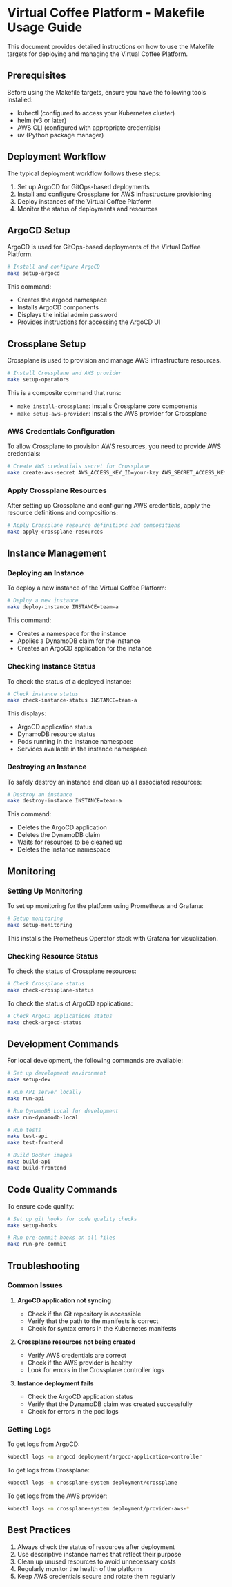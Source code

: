 # Virtual Coffee Platform - Makefile Usage Guide

This document provides detailed instructions on how to use the Makefile targets for deploying and managing the Virtual Coffee Platform.

## Prerequisites

Before using the Makefile targets, ensure you have the following tools installed:

- kubectl (configured to access your Kubernetes cluster)
- helm (v3 or later)
- AWS CLI (configured with appropriate credentials)
- uv (Python package manager)

## Deployment Workflow

The typical deployment workflow follows these steps:

1. Set up ArgoCD for GitOps-based deployments
2. Install and configure Crossplane for AWS infrastructure provisioning
3. Deploy instances of the Virtual Coffee Platform
4. Monitor the status of deployments and resources

## ArgoCD Setup

ArgoCD is used for GitOps-based deployments of the Virtual Coffee Platform.

```bash
# Install and configure ArgoCD
make setup-argocd
```

This command:
- Creates the argocd namespace
- Installs ArgoCD components
- Displays the initial admin password
- Provides instructions for accessing the ArgoCD UI

## Crossplane Setup

Crossplane is used to provision and manage AWS infrastructure resources.

```bash
# Install Crossplane and AWS provider
make setup-operators
```

This is a composite command that runs:
- `make install-crossplane`: Installs Crossplane core components
- `make setup-aws-provider`: Installs the AWS provider for Crossplane

### AWS Credentials Configuration

To allow Crossplane to provision AWS resources, you need to provide AWS credentials:

```bash
# Create AWS credentials secret for Crossplane
make create-aws-secret AWS_ACCESS_KEY_ID=your-key AWS_SECRET_ACCESS_KEY=your-secret
```

### Apply Crossplane Resources

After setting up Crossplane and configuring AWS credentials, apply the resource definitions and compositions:

```bash
# Apply Crossplane resource definitions and compositions
make apply-crossplane-resources
```

## Instance Management

### Deploying an Instance

To deploy a new instance of the Virtual Coffee Platform:

```bash
# Deploy a new instance
make deploy-instance INSTANCE=team-a
```

This command:
- Creates a namespace for the instance
- Applies a DynamoDB claim for the instance
- Creates an ArgoCD application for the instance

### Checking Instance Status

To check the status of a deployed instance:

```bash
# Check instance status
make check-instance-status INSTANCE=team-a
```

This displays:
- ArgoCD application status
- DynamoDB resource status
- Pods running in the instance namespace
- Services available in the instance namespace

### Destroying an Instance

To safely destroy an instance and clean up all associated resources:

```bash
# Destroy an instance
make destroy-instance INSTANCE=team-a
```

This command:
- Deletes the ArgoCD application
- Deletes the DynamoDB claim
- Waits for resources to be cleaned up
- Deletes the instance namespace

## Monitoring

### Setting Up Monitoring

To set up monitoring for the platform using Prometheus and Grafana:

```bash
# Setup monitoring
make setup-monitoring
```

This installs the Prometheus Operator stack with Grafana for visualization.

### Checking Resource Status

To check the status of Crossplane resources:

```bash
# Check Crossplane status
make check-crossplane-status
```

To check the status of ArgoCD applications:

```bash
# Check ArgoCD applications status
make check-argocd-status
```

## Development Commands

For local development, the following commands are available:

```bash
# Set up development environment
make setup-dev

# Run API server locally
make run-api

# Run DynamoDB Local for development
make run-dynamodb-local

# Run tests
make test-api
make test-frontend

# Build Docker images
make build-api
make build-frontend
```

## Code Quality Commands

To ensure code quality:

```bash
# Set up git hooks for code quality checks
make setup-hooks

# Run pre-commit hooks on all files
make run-pre-commit
```

## Troubleshooting

### Common Issues

1. **ArgoCD application not syncing**
   - Check if the Git repository is accessible
   - Verify that the path to the manifests is correct
   - Check for syntax errors in the Kubernetes manifests

2. **Crossplane resources not being created**
   - Verify AWS credentials are correct
   - Check if the AWS provider is healthy
   - Look for errors in the Crossplane controller logs

3. **Instance deployment fails**
   - Check the ArgoCD application status
   - Verify that the DynamoDB claim was created successfully
   - Check for errors in the pod logs

### Getting Logs

To get logs from ArgoCD:
```bash
kubectl logs -n argocd deployment/argocd-application-controller
```

To get logs from Crossplane:
```bash
kubectl logs -n crossplane-system deployment/crossplane
```

To get logs from the AWS provider:
```bash
kubectl logs -n crossplane-system deployment/provider-aws-*
```

## Best Practices

1. Always check the status of resources after deployment
2. Use descriptive instance names that reflect their purpose
3. Clean up unused resources to avoid unnecessary costs
4. Regularly monitor the health of the platform
5. Keep AWS credentials secure and rotate them regularly
